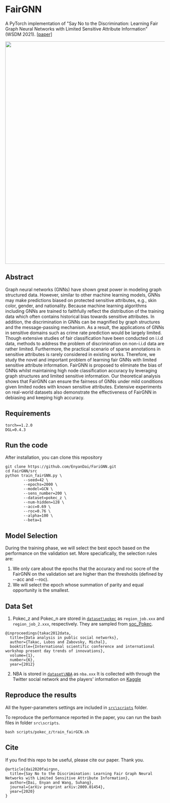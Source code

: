 # FairGNN 

A PyTorch implementation of "Say No to the Discrimination: Learning Fair Graph Neural Networks with Limited Sensitive Attribute Information" (WSDM 2021). [[paper]](https://arxiv.org/pdf/2009.01454.pdf)


<div align=center><img src="https://github.com/EnyanDai/FariGNN/blob/main/framework.png" width="700"/></div>

## Abstract 
Graph neural networks (GNNs) have shown great power in modeling graph structured data. However, similar to other machine learning models, GNNs may make predictions biased on protected sensitive attributes, e.g., skin color, gender, and nationality. 
Because machine learning algorithms including GNNs are trained to faithfully reflect the distribution of the training data which often contains historical bias towards sensitive attributes. In addition, the discrimination in GNNs can be magnified by graph structures and the message-passing mechanism. As a result, the applications of GNNs in sensitive domains such as crime rate prediction would be largely limited. Though extensive studies of fair classification have been conducted on i.i.d data, methods to address the problem of discrimination on non-i.i.d data are rather limited. Furthermore, 
the practical scenario of sparse annotations in sensitive attributes is rarely considered in existing works. Therefore, we study the novel and important problem of learning fair GNNs with limited sensitive attribute information. FairGNN is proposed to eliminate the bias of GNNs whilst maintaining high node classification accuracy by leveraging graph structures and limited sensitive information. Our theoretical analysis shows that FairGNN can ensure the fairness of GNNs under mild conditions given limited nodes with known sensitive attributes. Extensive experiments on real-world datasets also demonstrate the effectiveness of FairGNN in debiasing and keeping high accuracy.

## Requirements

```
torch==1.2.0
DGL=0.4.3
```

## Run the code
After installation, you can clone this repository
```
git clone https://github.com/EnyanDai/FariGNN.git
cd FairGNN/src
python train_fairGNN.py \
        --seed=42 \
        --epochs=2000 \
        --model=GCN \
        --sens_number=200 \
        --dataset=pokec_z \
        --num-hidden=128 \
        --acc=0.69 \
        --roc=0.76 \
        --alpha=100 \
        --beta=1
```
## Model Selection
During the training phase, we will select the best epoch based on the performance on the validation set. More speciafically, the selection rules are: 

1. We only care about the epochs that the accuracy and roc socre of the FairGNN on the validation set are higher than the thresholds (defined by --acc and --roc).
2. We will select the epoch whose summation of parity and equal opportunity is the smallest.

## Data Set
1. Pokec_z and Pokec_n are stored in [`dataset\pokec`](https://github.com/EnyanDai/FairGNN/tree/main/dataset/pokec) as `region_job.xxx` and `region_job_2.xxx`, respectively.
They are sampled from [soc_Pokec](http://snap.stanford.edu/data/soc-Pokec.html). 

```
@inproceedings{takac2012data,
  title={Data analysis in public social networks},
  author={Takac, Lubos and Zabovsky, Michal},
  booktitle={International scientific conference and international workshop present day trends of innovations},
  volume={1},
  number={6},
  year={2012}
```
2. NBA is stored in [`dataset\NBA`](https://github.com/EnyanDai/FairGNN/tree/main/dataset/NBA) as `nba.xxx`
It is collected with through the Twitter social network and the players' information on [Kaggle](https://www.kaggle.com/noahgift/social-power-nba)
## Reproduce the results
All the hyper-parameters settings are included in [`src\scripts`](https://github.com/EnyanDai/FariGNN/tree/main/src/scripts) folder.

To reproduce the performance reported in the paper, you can run the bash files in folder `src\scripts`.
```
bash scripts/pokec_z/train_fairGCN.sh
```






## Cite

If you find this repo to be useful, please cite our paper. Thank you.
```
@article{dai2020fairgnn,
  title={Say No to the Discrimination: Learning Fair Graph Neural Networks with Limited Sensitive Attribute Information},
  author={Dai, Enyan and Wang, Suhang},
  journal={arXiv preprint arXiv:2009.01454},
  year={2020}
}
```
